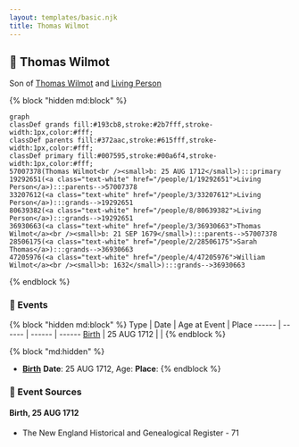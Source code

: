 ```yaml
---
layout: templates/basic.njk
title: Thomas Wilmot
---
```

## 🔵 Thomas Wilmot

Son of [Thomas Wilmot](/people/3/36930663) and [Living Person](/people/1/19292651)

{% block "hidden md:block" %}
```mermaid
graph
classDef grands fill:#193cb8,stroke:#2b7fff,stroke-width:1px,color:#fff;
classDef parents fill:#372aac,stroke:#615fff,stroke-width:1px,color:#fff;
classDef primary fill:#007595,stroke:#00a6f4,stroke-width:1px,color:#fff;
57007378(Thomas Wilmot<br /><small>b: 25 AUG 1712</small>):::primary
19292651(<a class="text-white" href="/people/1/19292651">Living Person</a>):::parents-->57007378
33207612(<a class="text-white" href="/people/3/33207612">Living Person</a>):::grands-->19292651
80639382(<a class="text-white" href="/people/8/80639382">Living Person</a>):::grands-->19292651
36930663(<a class="text-white" href="/people/3/36930663">Thomas Wilmot</a><br /><small>b: 21 SEP 1679</small>):::parents-->57007378
28506175(<a class="text-white" href="/people/2/28506175">Sarah Thomas</a>):::grands-->36930663
47205976(<a class="text-white" href="/people/4/47205976">William Wilmot</a><br /><small>b: 1632</small>):::grands-->36930663
```
{% endblock %}

### 📆 Events

{% block "hidden md:block" %}
Type | Date | Age at Event | Place
------ | ------ | ------ | ------
[Birth](#event-event-2) | 25 AUG 1712 |  |
{% endblock %}

{% block "md:hidden" %}
- **[Birth](#event-event-2)**
**Date**: 25 AUG 1712, Age:
**Place**:
{% endblock %}

### 📰 Event Sources

#### <a id="event-event-2"></a> Birth, 25 AUG 1712
* The New England Historical and Genealogical Register  - 71
